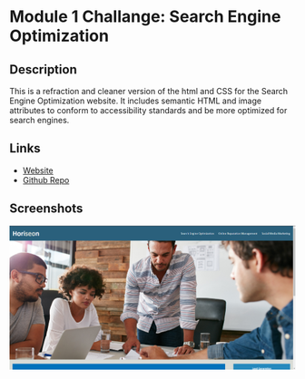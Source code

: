 # Module 1 Challange: Search Engine Optimization

## Description

This is a refraction and cleaner version of the html and CSS for the Search Engine Optimization website. It includes semantic HTML and image attributes to conform to accessibility standards and be more optimized for search engines.

## Links

- [Website](https://ntumminaro.github.io/Module-1-Challenge/)
- [Github Repo](https://github.com/NTumminaro/Module-1-Challenge)

## Screenshots

![Alt text](assets/images/Screenshot.png)